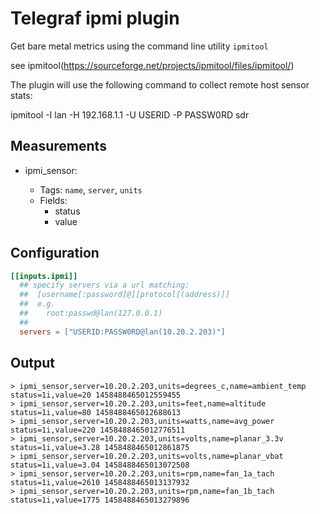 # Telegraf ipmi plugin

Get bare metal metrics using the command line utility `ipmitool`

see ipmitool(https://sourceforge.net/projects/ipmitool/files/ipmitool/)

The plugin will use the following command to collect remote host sensor stats:

ipmitool -I lan -H 192.168.1.1 -U USERID -P PASSW0RD sdr

## Measurements

- ipmi_sensor:

    * Tags: `name`, `server`, `units`
    * Fields:
      - status
      - value

## Configuration

```toml
[[inputs.ipmi]]
  ## specify servers via a url matching:
  ##  [username[:password]@][protocol[(address)]]
  ##  e.g.
  ##    root:passwd@lan(127.0.0.1)
  ##
  servers = ["USERID:PASSW0RD@lan(10.20.2.203)"]
```

## Output

```
> ipmi_sensor,server=10.20.2.203,units=degrees_c,name=ambient_temp status=1i,value=20 1458488465012559455
> ipmi_sensor,server=10.20.2.203,units=feet,name=altitude status=1i,value=80 1458488465012688613
> ipmi_sensor,server=10.20.2.203,units=watts,name=avg_power status=1i,value=220 1458488465012776511
> ipmi_sensor,server=10.20.2.203,units=volts,name=planar_3.3v status=1i,value=3.28 1458488465012861875
> ipmi_sensor,server=10.20.2.203,units=volts,name=planar_vbat status=1i,value=3.04 1458488465013072508
> ipmi_sensor,server=10.20.2.203,units=rpm,name=fan_1a_tach status=1i,value=2610 1458488465013137932
> ipmi_sensor,server=10.20.2.203,units=rpm,name=fan_1b_tach status=1i,value=1775 1458488465013279896
```
